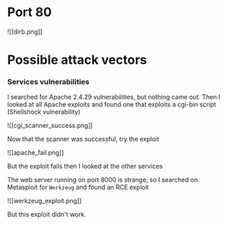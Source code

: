 # Port 80

![[dirb.png]]


# Possible attack vectors

### Services vulnerabilities

I searched for Apache 2.4.29 vulnerabilities, but nothing came out. Then I looked at all Apache exploits and found one that exploits a cgi-bin script (Shellshock vulnerability)

![[cgi_scanner_success.png]]

Now that the scanner was successful, try the exploit

![[apache_fail.png]]

But the exploit fails then I looked at the other services


The web server running on port 8000 is strange, so I searched on Metasploit for `Werkzeug` and found an RCE exploit

![[werkzeug_exploit.png]]

But this exploit didn't work.